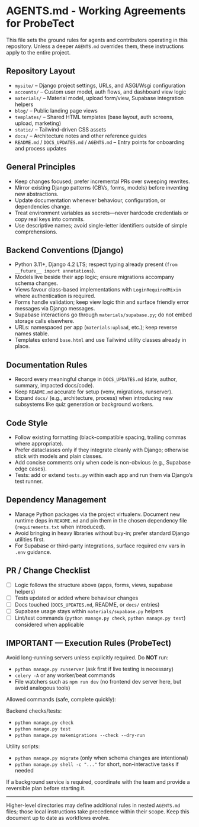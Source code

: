 # AGENTS.md - Working Agreements for ProbeTect

This file sets the ground rules for agents and contributors operating in this repository. Unless a deeper `AGENTS.md` overrides them, these instructions apply to the entire project.

## Repository Layout

- `mysite/` – Django project settings, URLs, and ASGI/Wsgi configuration
- `accounts/` – Custom user model, auth flows, and dashboard view logic
- `materials/` – Material model, upload form/view, Supabase integration helpers
- `blog/` – Public landing page views
- `templates/` – Shared HTML templates (base layout, auth screens, upload, marketing)
- `static/` – Tailwind-driven CSS assets
- `docs/` – Architecture notes and other reference guides
- `README.md` / `DOCS_UPDATES.md` / `AGENTS.md` – Entry points for onboarding and process updates

## General Principles

- Keep changes focused; prefer incremental PRs over sweeping rewrites.
- Mirror existing Django patterns (CBVs, forms, models) before inventing new abstractions.
- Update documentation whenever behaviour, configuration, or dependencies change.
- Treat environment variables as secrets—never hardcode credentials or copy real keys into commits.
- Use descriptive names; avoid single-letter identifiers outside of simple comprehensions.

## Backend Conventions (Django)

- Python 3.11+, Django 4.2 LTS; respect typing already present (`from __future__ import annotations`).
- Models live beside their app logic; ensure migrations accompany schema changes.
- Views favour class-based implementations with `LoginRequiredMixin` where authentication is required.
- Forms handle validation; keep view logic thin and surface friendly error messages via Django messages.
- Supabase interactions go through `materials/supabase.py`; do not embed storage calls elsewhere.
- URLs: namespaced per app (`materials:upload`, etc.); keep reverse names stable.
- Templates extend `base.html` and use Tailwind utility classes already in place.

## Documentation Rules

- Record every meaningful change in `DOCS_UPDATES.md` (date, author, summary, impacted docs/code).
- Keep `README.md` accurate for setup (venv, migrations, runserver).
- Expand `docs/` (e.g., architecture, process) when introducing new subsystems like quiz generation or background workers.

## Code Style

- Follow existing formatting (black-compatible spacing, trailing commas where appropriate).
- Prefer dataclasses only if they integrate cleanly with Django; otherwise stick with models and plain classes.
- Add concise comments only when code is non-obvious (e.g., Supabase edge cases).
- Tests: add or extend `tests.py` within each app and run them via Django’s test runner.

## Dependency Management

- Manage Python packages via the project virtualenv. Document new runtime deps in `README.md` and pin them in the chosen dependency file (`requirements.txt` when introduced).
- Avoid bringing in heavy libraries without buy-in; prefer standard Django utilities first.
- For Supabase or third-party integrations, surface required env vars in `.env` guidance.

## PR / Change Checklist

- [ ] Logic follows the structure above (apps, forms, views, supabase helpers)
- [ ] Tests updated or added where behaviour changes
- [ ] Docs touched (`DOCS_UPDATES.md`, README, or `docs/` entries)
- [ ] Supabase usage stays within `materials/supabase.py` helpers
- [ ] Lint/test commands (`python manage.py check`, `python manage.py test`) considered when applicable

## IMPORTANT — Execution Rules (ProbeTect)

Avoid long-running servers unless explicitly required.
Do **NOT** run:

- `python manage.py runserver` (ask first if live testing is necessary)
- `celery -A` or any worker/beat commands
- File watchers such as `npm run dev` (no frontend dev server here, but avoid analogous tools)

Allowed commands (safe, complete quickly):

Backend checks/tests:

- `python manage.py check`
- `python manage.py test`
- `python manage.py makemigrations --check --dry-run`

Utility scripts:

- `python manage.py migrate` (only when schema changes are intentional)
- `python manage.py shell -c "..."` for short, non-interactive tasks if needed

If a background service is required, coordinate with the team and provide a reversible plan before starting it.

---

Higher-level directories may define additional rules in nested `AGENTS.md` files; those local instructions take precedence within their scope. Keep this document up to date as workflows evolve.
